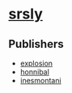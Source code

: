 # [srsly](https://pypi.org/project/srsly)



## Publishers
- [explosion](https://pypi.org/user/explosion)
- [honnibal](https://pypi.org/user/honnibal)
- [inesmontani](https://pypi.org/user/inesmontani)

